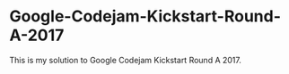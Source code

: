 # Google-Codejam-Kickstart-Round-A-2017
This is my solution to Google Codejam Kickstart Round A 2017.
